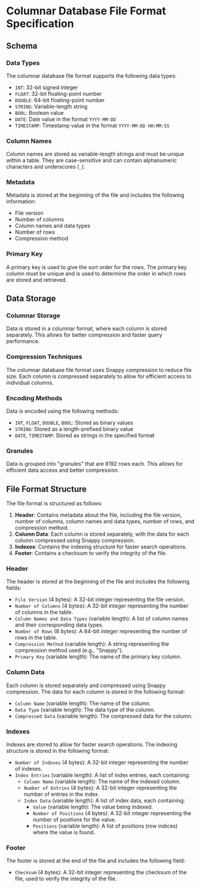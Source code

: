 # Columnar Database File Format Specification

## Schema

### Data Types

The columnar database file format supports the following data types:

- `INT`: 32-bit signed integer
- `FLOAT`: 32-bit floating-point number
- `DOUBLE`: 64-bit floating-point number
- `STRING`: Variable-length string
- `BOOL`: Boolean value
- `DATE`: Date value in the format `YYYY-MM-DD`
- `TIMESTAMP`: Timestamp value in the format `YYYY-MM-DD HH:MM:SS`

### Column Names

Column names are stored as variable-length strings and must be unique within a table. They are case-sensitive and can contain alphanumeric characters and underscores (`_`).

### Metadata

Metadata is stored at the beginning of the file and includes the following information:

- File version
- Number of columns
- Column names and data types
- Number of rows
- Compression method

### Primary Key

A primary key is used to give the sort order for the rows. The primary key column must be unique and is used to determine the order in which rows are stored and retrieved.

## Data Storage

### Columnar Storage

Data is stored in a columnar format, where each column is stored separately. This allows for better compression and faster query performance.

### Compression Techniques

The columnar database file format uses Snappy compression to reduce file size. Each column is compressed separately to allow for efficient access to individual columns.

### Encoding Methods

Data is encoded using the following methods:

- `INT`, `FLOAT`, `DOUBLE`, `BOOL`: Stored as binary values
- `STRING`: Stored as a length-prefixed binary value
- `DATE`, `TIMESTAMP`: Stored as strings in the specified format

### Granules

Data is grouped into "granules" that are 8192 rows each. This allows for efficient data access and better compression.

## File Format Structure

The file format is structured as follows:

1. **Header**: Contains metadata about the file, including the file version, number of columns, column names and data types, number of rows, and compression method.
2. **Column Data**: Each column is stored separately, with the data for each column compressed using Snappy compression.
3. **Indexes**: Contains the indexing structure for faster search operations.
4. **Footer**: Contains a checksum to verify the integrity of the file.

### Header

The header is stored at the beginning of the file and includes the following fields:

- `File Version` (4 bytes): A 32-bit integer representing the file version.
- `Number of Columns` (4 bytes): A 32-bit integer representing the number of columns in the table.
- `Column Names and Data Types` (variable length): A list of column names and their corresponding data types.
- `Number of Rows` (8 bytes): A 64-bit integer representing the number of rows in the table.
- `Compression Method` (variable length): A string representing the compression method used (e.g., "Snappy").
- `Primary Key` (variable length): The name of the primary key column.

### Column Data

Each column is stored separately and compressed using Snappy compression. The data for each column is stored in the following format:

- `Column Name` (variable length): The name of the column.
- `Data Type` (variable length): The data type of the column.
- `Compressed Data` (variable length): The compressed data for the column.

### Indexes

Indexes are stored to allow for faster search operations. The indexing structure is stored in the following format:

- `Number of Indexes` (4 bytes): A 32-bit integer representing the number of indexes.
- `Index Entries` (variable length): A list of index entries, each containing:
  - `Column Name` (variable length): The name of the indexed column.
  - `Number of Entries` (4 bytes): A 32-bit integer representing the number of entries in the index.
  - `Index Data` (variable length): A list of index data, each containing:
    - `Value` (variable length): The value being indexed.
    - `Number of Positions` (4 bytes): A 32-bit integer representing the number of positions for the value.
    - `Positions` (variable length): A list of positions (row indices) where the value is found.

### Footer

The footer is stored at the end of the file and includes the following field:

- `Checksum` (4 bytes): A 32-bit integer representing the checksum of the file, used to verify the integrity of the file.
